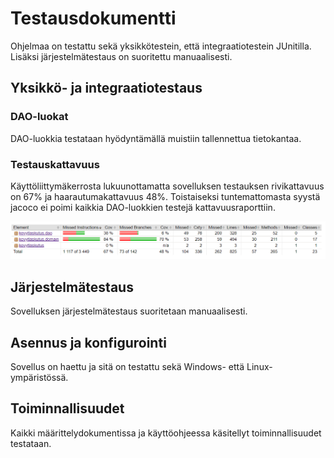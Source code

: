 # Testausdokumentti

Ohjelmaa on testattu sekä yksikkötestein, että integraatiotestein JUnitilla. Lisäksi järjestelmätestaus on suoritettu manuaalisesti. 

## Yksikkö- ja integraatiotestaus

### DAO-luokat

DAO-luokkia testataan hyödyntämällä muistiin tallennettua tietokantaa. 

### Testauskattavuus

Käyttöliittymäkerrosta lukuunottamatta sovelluksen testauksen rivikattavuus on 67% ja haarautumakattavuus 48%. Toistaiseksi tuntemattomasta syystä jacoco ei poimi kaikkia DAO-luokkien testejä kattavuusraporttiin.

![kattavuusraportt](testikattavuus.jpg)

## Järjestelmätestaus

Sovelluksen järjestelmätestaus suoritetaan manuaalisesti. 

## Asennus ja konfigurointi

Sovellus on haettu ja sitä on testattu sekä Windows- että Linux-ympäristössä. 

## Toiminnallisuudet

Kaikki määrittelydokumentissa ja käyttöohjeessa käsitellyt toiminnallisuudet testataan. 